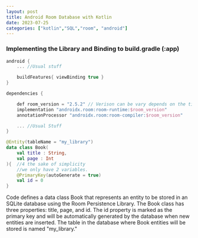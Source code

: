 ```yaml
---
layout: post
title: Android Room Database with Kotlin
date: 2023-07-25
categories: ["kotlin","SQL","room", "android"]
---
```


### Implementing the Library and Binding to build.gradle (:app)

```kotlin
android {
    ... //Usual stuff

    buildFeatures{ viewBinding true }
}

dependencies {

    def room_version = "2.5.2" // Verison can be vary depends on the time
    implementation "androidx.room:room-runtime:$room_version"
    annotationProcessor "androidx.room:room-compiler:$room_version"

    ... //Usual Stuff
}
```

```kotlin
@Entity(tableName = "my_library")
data class Book(
    val title : String, 
    val page : Int
){  //4 the sake of simplicity 
    //we only have 2 variables.
    @PrimaryKey(autoGenerate = true)
    val id = 0
}
```

Code defines a data class Book that represents an entity to be stored in an SQLite database using the Room Persistence Library. The Book class has three properties: title, page, and id. The id property is marked as the primary key and will be automatically generated by the database when new entities are inserted. The table in the database where Book entities will be stored is named "my_library."

